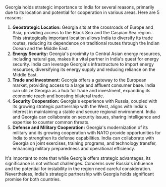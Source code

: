 Georgia holds strategic importance to India for several reasons, primarily due to its location and potential for cooperation in various areas. Here are 5 reasons:

1. **Geostrategic Location:** Georgia sits at the crossroads of Europe and Asia, providing access to the Black Sea and the Caspian Sea region. This strategically important location allows India to diversify its trade routes, reducing its dependence on traditional routes through the Indian Ocean and the Middle East. 
2. **Energy Security:** Georgia's proximity to Central Asian energy resources, including natural gas, makes it a vital partner in India's quest for energy security. India can leverage Georgia's infrastructure to import energy resources, diversifying its energy supply and reducing reliance on the Middle East.
3. **Trade and Investment:** Georgia offers a gateway to the European market, providing access to a large and affluent consumer base. India can utilize Georgia as a hub for trade and investment, expanding its economic reach and boosting bilateral trade.
4. **Security Cooperation:** Georgia's experience with Russia, coupled with its growing strategic partnership with the West, aligns with India's interest in maintaining a stable and secure regional environment. India and Georgia can collaborate on security issues, sharing intelligence and expertise to counter common threats.
5. **Defense and Military Cooperation:**  Georgia's modernization of its military and its growing cooperation with NATO provide opportunities for India to strengthen its defense capabilities. India can collaborate with Georgia on joint exercises, training programs, and technology transfer, enhancing military preparedness and operational efficiency. 

It's important to note that while Georgia offers strategic advantages, its significance is not without challenges. Concerns over Russia's influence and the potential for instability in the region need careful consideration. Nevertheless, India's strategic partnership with Georgia holds significant promise for both countries. 
